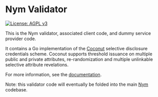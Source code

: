# Nym Validator

[![License: AGPL v3](https://img.shields.io/badge/License-AGPL%20v3-blue.svg)](https://github.com/nymtech/nym-validator/blob/master/LICENSE)
<!-- [![Build Status](https://travis-ci.com/jstuczyn/CoconutGo.svg?branch=master)](https://travis-ci.com/jstuczyn/CoconutGo)
[![GoDoc](https://img.shields.io/badge/godoc-reference-blue.svg?style=flat-square)](https://godoc.org/0xacab.org/jstuczyn/CoconutGo)
[![Coverage Status](http://codecov.io/github/jstuczyn/CoconutGo/coverage.svg?branch=master)](http://codecov.io/github/jstuczyn/CoconutGo?branch=master) -->

This is the Nym validator, associated client code, and dummy service provider code.

It contains a Go implementation of the [Coconut](https://arxiv.org/pdf/1802.07344.pdf) selective disclosure credentials scheme. Coconut supports threshold issuance on multiple public and private attributes, re-randomization and multiple unlinkable selective attribute revelations.

For more information, see the [documentation](https://nymtech.net/docs/).

Note: this validator code will eventually be folded into the main [Nym](https://github.com/nymtech/nym) codebase. 
